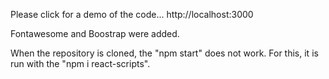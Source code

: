 
Please click for a demo of the code... http://localhost:3000

Fontawesome and Boostrap were added.

When the repository is cloned, the "npm start" does not work. For this, it is run with the "npm i react-scripts".
